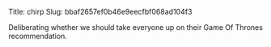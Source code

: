 Title: chirp
Slug: bbaf2657ef0b46e9eecfbf068ad104f3

Deliberating whether we should take everyone up on their Game Of Thrones recommendation.

